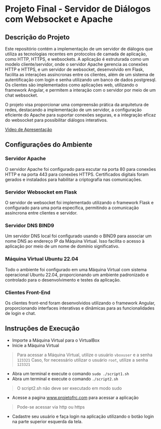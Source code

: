 # Projeto Final - Servidor de Diálogos com Websocket e Apache

## Descrição do Projeto

Este repositório contém a implementação de um servidor de diálogos que utiliza as tecnologias recentes em protocolos de camada de aplicação, como HTTP, HTTPS, e websockets. A aplicação é estruturada como um modelo cliente/servidor, onde o servidor Apache gerencia as conexões HTTP e HTTPS, e um servidor de websocket, desenvolvido em Flask, facilita as interações assíncronas entre os clientes, além de um sistema de autentificação com login e senha utilizando um banco de dados postgresql. Os clientes são implementados como aplicações web, utilizando o framework Angular, e permitem a interação com o servidor por meio de um chat websocket.

O projeto visa proporcionar uma compreensão prática da arquitetura de redes, destacando a implementação de um servidor, a configuração eficiente do Apache para suportar conexões seguras, e a integração eficaz do websocket para possibilitar diálogos interativos.

[Video de Apresentação](https://youtu.be/0gdLBT7x2nY)

## Configurações do Ambiente

### Servidor Apache

O servidor Apache foi configurado para escutar na porta 80 para conexões HTTP e na porta 443 para conexões HTTPS. Certificados digitais foram gerados e instalados para habilitar a criptografia nas comunicações.

### Servidor Websocket em Flask

O servidor de websocket foi implementado utilizando o framework Flask e configurado para uma porta específica, permitindo a comunicação assíncrona entre clientes e servidor.

### Servidor DNS BIND9

Um servidor DNS local foi configurado usando o BIND9 para associar um nome DNS ao endereço IP da Máquina Virtual. Isso facilita o acesso à aplicação por meio de um nome de domínio significativo.

### Máquina Virtual Ubuntu 22.04

Todo o ambiente foi configurado em uma Máquina Virtual com sistema operacional Ubuntu 22.04, proporcionando um ambiente padronizado e controlado para o desenvolvimento e testes da aplicação.

### Clientes Front-End

Os clientes front-end foram desenvolvidos utilizando o framework Angular, proporcionando interfaces interativas e dinâmicas para as funcionalidades de login e chat.

## Instruções de Execução
- Importe a Máquina Virtual para o VirtualBox
- Inicie a Máquina Virtual
> Para acessar a Máquina Virtual, utilize o usuário `vboxuser` e a senha `123321`
> Caso, for necessário utilizar o usuário `root`, utilize a senha `123321`
- Abra um terminal e execute o comando `sudo ./script1.sh`
- Abra um terminal e execute o comando `./script2.sh`
> O script2.sh não deve ser executado em modo sudo
- Acesse a pagina www.projetofrc.com para acessar a aplicação
> Pode-se acessar via http ou https
- Cadastre seu usuário e faça login na aplicação utilizando o botão login na parte superior esquerda da tela.

